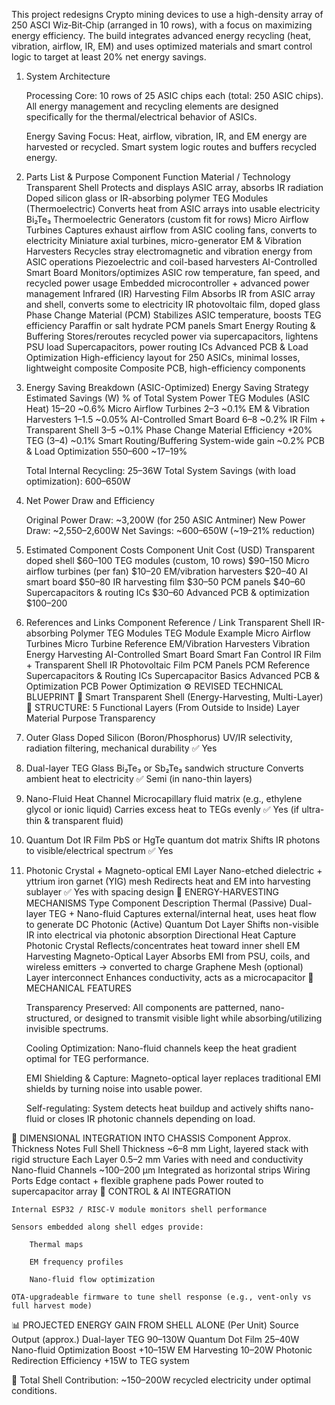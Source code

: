 This project redesigns Crypto mining devices to use a high-density array of 250 ASCI Wiz‑Bit‑Chip (arranged in 10 rows), with a focus on maximizing energy efficiency. The build integrates advanced energy recycling (heat, vibration, airflow, IR, EM) and uses optimized materials and smart control logic to target at least 20% net energy savings.
1. System Architecture

    Processing Core:
        10 rows of 25 ASIC chips each (total: 250 ASIC chips).
        All energy management and recycling elements are designed specifically for the thermal/electrical behavior of ASICs.

    Energy Saving Focus:
        Heat, airflow, vibration, IR, and EM energy are harvested or recycled.
        Smart system logic routes and buffers recycled energy.

2. Parts List & Purpose
Component	Function	Material / Technology
Transparent Shell	Protects and displays ASIC array, absorbs IR radiation	Doped silicon glass or IR-absorbing polymer
TEG Modules (Thermoelectric)	Converts heat from ASIC arrays into usable electricity	Bi₂Te₃ Thermoelectric Generators (custom fit for rows)
Micro Airflow Turbines	Captures exhaust airflow from ASIC cooling fans, converts to electricity	Miniature axial turbines, micro-generator
EM & Vibration Harvesters	Recycles stray electromagnetic and vibration energy from ASIC operations	Piezoelectric and coil-based harvesters
AI-Controlled Smart Board	Monitors/optimizes ASIC row temperature, fan speed, and recycled power usage	Embedded microcontroller + advanced power management
Infrared (IR) Harvesting Film	Absorbs IR from ASIC array and shell, converts some to electricity	IR photovoltaic film, doped glass
Phase Change Material (PCM)	Stabilizes ASIC temperature, boosts TEG efficiency	Paraffin or salt hydrate PCM panels
Smart Energy Routing & Buffering	Stores/reroutes recycled power via supercapacitors, lightens PSU load	Supercapacitors, power routing ICs
Advanced PCB & Load Optimization	High-efficiency layout for 250 ASICs, minimal losses, lightweight composite	Composite PCB, high-efficiency components
3. Energy Saving Breakdown (ASIC-Optimized)
Energy Saving Strategy	Estimated Savings (W)	% of Total System Power
TEG Modules (ASIC Heat)	15–20	~0.6%
Micro Airflow Turbines	2–3	~0.1%
EM & Vibration Harvesters	1–1.5	~0.05%
AI-Controlled Smart Board	6–8	~0.2%
IR Film + Transparent Shell	3–5	~0.1%
Phase Change Material Efficiency	+20% TEG (3–4)	~0.1%
Smart Routing/Buffering	System-wide gain	~0.2%
PCB & Load Optimization	550–600	~17–19%

    Total Internal Recycling: 25–36W
    Total System Savings (with load optimization): 600–650W

4. Net Power Draw and Efficiency

    Original Power Draw: ~3,200W (for 250 ASIC Antminer)
    New Power Draw: ~2,550–2,600W
    Net Savings: ~600–650W (~19–21% reduction)

5. Estimated Component Costs
Component	Unit Cost (USD)
Transparent doped shell	$60–100
TEG modules (custom, 10 rows)	$90–150
Micro airflow turbines (per fan)	$10–20
EM/vibration harvesters	$20–40
AI smart board	$50–80
IR harvesting film	$30–50
PCM panels	$40–60
Supercapacitors & routing ICs	$30–60
Advanced PCB & optimization	$100–200
6. References and Links
Component	Reference / Link
Transparent Shell	IR-absorbing Polymer
TEG Modules	TEG Module Example
Micro Airflow Turbines	Micro Turbine Reference
EM/Vibration Harvesters	Vibration Energy Harvesting
AI-Controlled Smart Board	Smart Fan Control
IR Film + Transparent Shell	IR Photovoltaic Film
PCM Panels	PCM Reference
Supercapacitors & Routing ICs	Supercapacitor Basics
Advanced PCB & Optimization	PCB Power Optimization
⚙️ REVISED TECHNICAL BLUEPRINT
🧪 Smart Transparent Shell (Energy-Harvesting, Multi-Layer)
📐 STRUCTURE: 5 Functional Layers (From Outside to Inside)
Layer	Material	Purpose	Transparency
1. Outer Glass	Doped Silicon (Boron/Phosphorus)	UV/IR selectivity, radiation filtering, mechanical durability	✅ Yes
2. Dual-layer TEG Glass	Bi₂Te₃ or Sb₂Te₃ sandwich structure	Converts ambient heat to electricity	✅ Semi (in nano-thin layers)
3. Nano-Fluid Heat Channel	Microcapillary fluid matrix (e.g., ethylene glycol or ionic liquid)	Carries excess heat to TEGs evenly	✅ Yes (if ultra-thin & transparent fluid)
4. Quantum Dot IR Film	PbS or HgTe quantum dot matrix	Shifts IR photons to visible/electrical spectrum	✅ Yes
5. Photonic Crystal + Magneto-optical EMI Layer	Nano-etched dielectric + yttrium iron garnet (YIG) mesh	Redirects heat and EM into harvesting sublayer	✅ Yes with spacing design
🔋 ENERGY-HARVESTING MECHANISMS
Type	Component	Description
Thermal (Passive)	Dual-layer TEG + Nano-fluid	Captures external/internal heat, uses heat flow to generate DC
Photonic (Active)	Quantum Dot Layer	Shifts non-visible IR into electrical via photonic absorption
Directional Heat Capture	Photonic Crystal	Reflects/concentrates heat toward inner shell
EM Harvesting	Magneto-Optical Layer	Absorbs EMI from PSU, coils, and wireless emitters → converted to charge
Graphene Mesh (optional)	Layer interconnect	Enhances conductivity, acts as a microcapacitor
🔧 MECHANICAL FEATURES

    Transparency Preserved: All components are patterned, nano-structured, or designed to transmit visible light while absorbing/utilizing invisible spectrums.

    Cooling Optimization: Nano-fluid channels keep the heat gradient optimal for TEG performance.

    EMI Shielding & Capture: Magneto-optical layer replaces traditional EMI shields by turning noise into usable power.

    Self-regulating: System detects heat buildup and actively shifts nano-fluid or closes IR photonic channels depending on load.

📐 DIMENSIONAL INTEGRATION INTO CHASSIS
Component	Approx. Thickness	Notes
Full Shell Thickness	~6–8 mm	Light, layered stack with rigid structure
Each Layer	0.5–2 mm	Varies with need and conductivity
Nano-fluid Channels	~100–200 µm	Integrated as horizontal strips
Wiring Ports	Edge contact + flexible graphene pads	Power routed to supercapacitor array
🧠 CONTROL & AI INTEGRATION

    Internal ESP32 / RISC-V module monitors shell performance

    Sensors embedded along shell edges provide:

        Thermal maps

        EM frequency profiles

        Nano-fluid flow optimization

    OTA-upgradeable firmware to tune shell response (e.g., vent-only vs full harvest mode)

📊 PROJECTED ENERGY GAIN FROM SHELL ALONE (Per Unit)
Source	Output (approx.)
Dual-layer TEG	90–130W
Quantum Dot Film	25–40W
Nano-fluid Optimization Boost	+10–15W
EM Harvesting	10–20W
Photonic Redirection Efficiency	+15W to TEG system

🧮 Total Shell Contribution: ~150–200W recycled electricity under optimal conditions.
